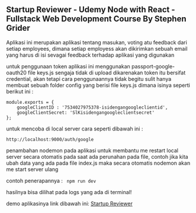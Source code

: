 ## Startup Reviewer - Udemy Node with React - Fullstack Web Development Course By Stephen Grider

Aplikasi ini merupakan aplikasi tentang masukan, voting atu feedback dari setiap employees, dimana setiap employess akan dikirimkan sebuah email yang harus di isi sevagai feedback terhadap aplikasi yang digunakan

untuk penggunaan token aplikasi ini menggunakan passport-google-oauth20
file keys.js sengaja tidak di upload dikarenakan token itu bersifat credential, akan tetapi cara penggunaannya tidak begitu sulit hanya membuat sebuah folder config yang berisi file keys.js dimana isinya seperti berikut ini :

```
module.exports = {
    googleClientID : '7534027975378-isidengangoogleclientid',
    googleClientSecret: 'SlKisidengangoogleclientsecret'
};
```

untuk mencoba di local server cara seperti dibawah ini :

``
http://localhost:9000/auth/google
``

penambahan nodemon pada aplikasi untuk membantu me restart local server secara otomatis pada saat ada perunahan pada file, contoh jika kita ubah data yang ada pada file index.js maka secara otomatis nodemon akan me start server ulang

contoh penerapannya : `` npm run dev``

hasilnya bisa dilihat pada logs yang ada di terminal!

demo aplikasinya link dibawah ini:
[Startup Reviewer](https://startup-reviewer.herokuapp.com/)